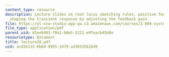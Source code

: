 ```yaml
---
content_type: resource
description: Lecture slides on root locus sketching rules, positive feedback, and
  shaping the transient response by adjusting the feedback gain.
file: https://ol-ocw-studio-app-qa.s3.amazonaws.com/courses/2-004-systems-modeling-and-control-ii-fall-2007/acd3e1336b6d99552479a33651561b49_lecture20.pdf
file_type: application/pdf
parent_uid: d1eeb003-70a1-b8e5-5211-e97eacb45b0e
resourcetype: Document
title: lecture20.pdf
uid: acd3e133-6b6d-9955-2479-a33651561b49
---
```

